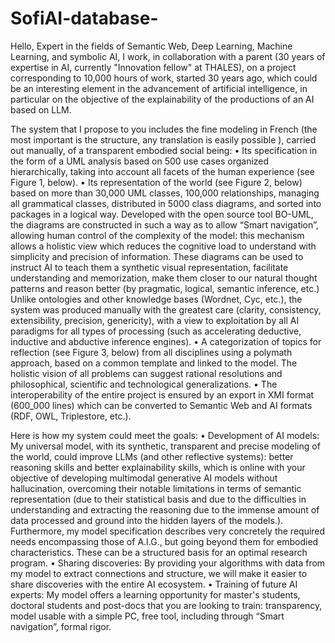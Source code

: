 # SofiAI-database-
Hello,
Expert in the fields of Semantic Web, Deep Learning, Machine Learning, and symbolic AI, I work, in
collaboration with a parent (30 years of expertise in AI, currently "Innovation fellow" at THALES), on
a project corresponding to 10,000 hours of work, started 30 years ago, which could be an interesting
element in the advancement of artificial intelligence, in particular on the objective of the explainability
of the productions of an AI based on LLM.

The system that I propose to you includes the fine modeling in French (the most important is the structure, any translation is easily possible ), carried out manually, of a transparent embodied social being:
 • Its specification in the form of a UML analysis based on 500 use cases organized hierarchically, taking into account all facets of the human experience (see Figure 1, below).
 • Its representation of the world (see Figure 2, below) based on more than 30,000 UML classes, 100,000 relationships, managing all grammatical classes, distributed in 5000 class diagrams, and sorted into packages in a logical way. Developed with the open source tool BO-UML, the diagrams are constructed in such a way as to allow “Smart navigation”, allowing human control of the complexity of the model: this mechanism allows a holistic view which reduces the cognitive load to understand with simplicity and precision of information. These diagrams can be used to instruct AI to teach them a synthetic visual representation, facilitate understanding and memorization, make them closer to our natural thought patterns and reason better (by pragmatic, logical, semantic inference, etc.) Unlike ontologies and other knowledge bases (Wordnet, Cyc, etc.), the system was produced manually with the greatest care (clarity, consistency, extensibility, precision, genericity), with a view to exploitation by all AI paradigms for all types of processing (such as accelerating deductive, inductive and abductive inference engines).
 • A categorization of topics for reflection (see Figure 3, below) from all disciplines using a polymath approach, based on a common template and linked to the model. The holistic vision of all problems can suggest rational resolutions and philosophical, scientific and technological generalizations.
 • The interoperability of the entire project is ensured by an export in XMI format (600_000 lines) which can be converted to Semantic Web and AI formats (RDF, OWL, Triplestore, etc.).



Here is how my system could meet the goals:
 • Development of AI models: My universal model, with its synthetic, transparent and precise modeling of the world, could improve LLMs (and other reflective systems): better reasoning skills and better explainability skills, which is online with your objective of developing multimodal generative AI models without hallucination, overcoming their notable limitations in terms of semantic representation (due to their statistical basis and due to the difficulties in understanding and extracting the reasoning due to the immense amount of data processed and ground into the hidden layers of the models.). Furthermore, my model specification describes very concretely the required needs encompassing those of A.I.G., but going beyond them for embodied characteristics. These can be a structured basis for an optimal research program.
 • Sharing discoveries: By providing your algorithms with data from my model to extract connections and structure, we will make it easier to share discoveries with the entire AI ecosystem.
 • Training of future AI experts: My model offers a learning opportunity for master's students, doctoral students and post-docs that you are looking to train: transparency, model usable with a simple PC, free tool, including through “Smart navigation”, formal rigor.











